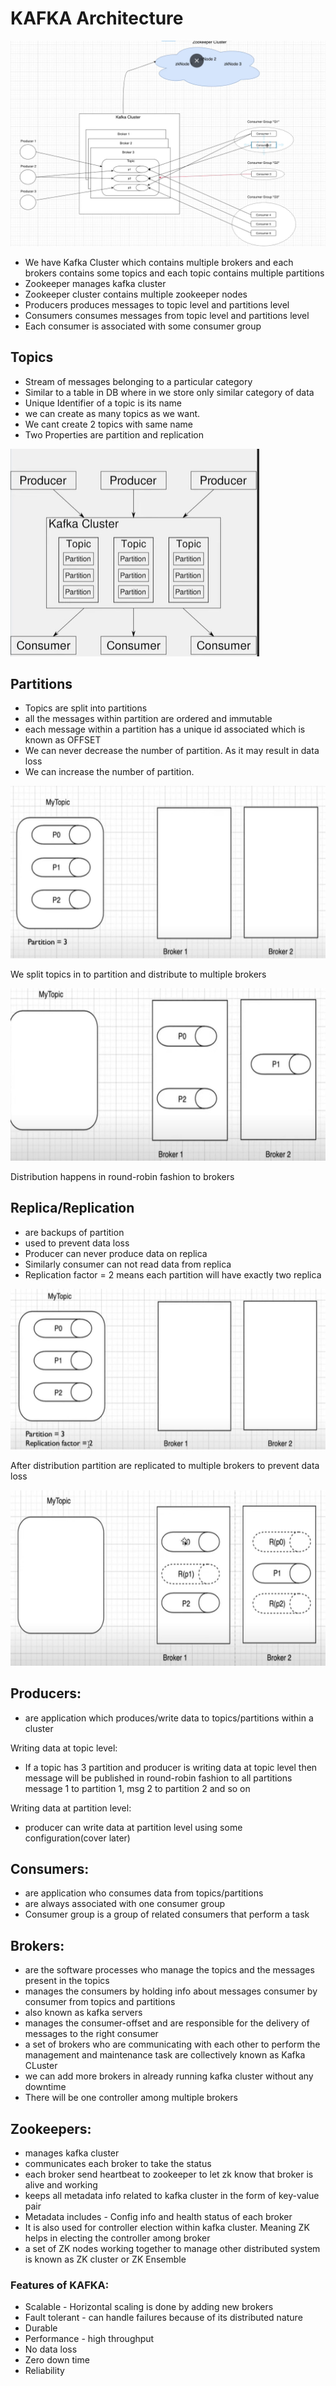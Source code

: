 # KAFKA Architecture


![img.png](1_Architecture.png)

- We have Kafka Cluster which contains multiple brokers and each brokers contains some topics and each topic contains multiple partitions
- Zookeeper manages kafka cluster 
- Zookeeper cluster contains multiple zookeeper nodes
- Producers produces messages to topic level and partitions level
- Consumers consumes messages from topic level and partitions level
- Each consumer is associated with some consumer group


## Topics
- Stream of messages belonging to a particular category
- Similar to a table in DB where in we store only similar category of data
- Unique Identifier of a topic is its name
- we can create as many topics as we want.
- We cant create 2 topics with same name
- Two Properties are partition and replication

![img.png](2_topics.png)

## Partitions
- Topics are split into partitions
- all the messages within partition are ordered and immutable
- each message within a partition has a unique id associated which is known as OFFSET
- We can never decrease the number of partition. As it may result in data loss
- We can increase the number of partition.

![img.png](3_partitions.png)

We split topics in to partition and distribute to multiple brokers

![img.png](4_partitions.png)

Distribution happens in round-robin fashion to brokers

## Replica/Replication
- are backups of partition
- used to prevent data loss
- Producer can never produce data on replica
- Similarly consumer can not read data from replica
- Replication factor = 2 means each partition will have exactly two replica

![img.png](5_replica.png)

After distribution partition are replicated to multiple brokers to prevent data loss

![img.png](6_replica.png)

## Producers:
- are application which produces/write data to topics/partitions within a cluster

Writing data at topic level:
- If a topic has 3 partition and producer is writing data at topic level then message will be published in round-robin fashion to all partitions
message 1 to partition 1, msg 2 to partition 2 and so on

Writing data at partition level:
- producer can write data at partition level using some configuration(cover later)

## Consumers:
- are application who consumes data from topics/partitions
- are always associated with one consumer group
- Consumer group is a group of related consumers that perform a task


## Brokers:
- are the software processes who manage the topics and the messages present in the topics
- manages the consumers by holding info about messages consumer by consumer from topics and partitions
- also known as kafka servers
- manages the consumer-offset and are responsible for the delivery of messages  to the right consumer
- a set of brokers who are communicating with each other to perform the management and maintenance task are collectively known as Kafka CLuster
- we can add more brokers in already running kafka cluster without any downtime
- There will be one controller among multiple brokers

## Zookeepers:
- manages kafka cluster
- communicates each broker to take the status
- each broker send heartbeat to zookeeper to let zk know that broker is alive and working
- keeps all metadata info related to kafka cluster in the form of key-value pair
- Metadata includes - Config info and health status of each broker
- It is also used for controller election within kafka cluster. Meaning ZK helps in electing the controller among broker
- a set of ZK nodes working together to manage other distributed system is known as ZK cluster or ZK Ensemble


### Features of KAFKA:

- Scalable - Horizontal scaling is done by adding new brokers
- Fault tolerant - can handle failures because of its distributed nature
- Durable
- Performance - high throughput
- No data loss
- Zero down time
- Reliability

